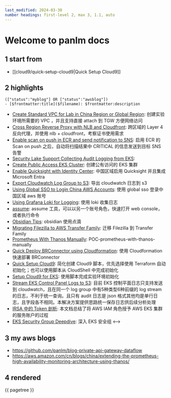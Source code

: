 ```yaml
---
last_modified: 2024-03-30
number headings: first-level 2, max 3, 1.1, auto
---
```


# Welcome to panlm docs

## 1 start from
- [[cloud9/quick-setup-cloud9|Quick Setup Cloud9]]

## 2 highlights
```expander
(["status":"myblog"] OR ["status":"awsblog"])
- [$frontmatter:title]($filename): $frontmatter:description
```
- [Create Standard VPC for Lab in China Region or Global Region](create-standard-vpc-for-lab-in-china-region): 创建实验环境所需要的 VPC ，并且支持直接 attach 到 TGW 方便网络访问
- [Cross Region Reverse Proxy with NLB and Cloudfront](cross-region-reverse-proxy-with-nlb-cloudfront): 跨区域的 Layer 4 反向代理，并使用 nlb + cloudfront，考察证书使用需求
- [Enable scan on push in ECR and send notification to SNS](ecr-scan-on-push-notification-sns): 启用 ECR 的 Scan on push 之后，自动将扫描结果中 CRITICAL 的信息发送到目标 SNS 告警
- [Security Lake Support Collecting Audit Logging from EKS](eks-audit-log-security-lake): 
- [Create Public Access EKS Cluster](eks-public-access-cluster): 创建公有访问的 EKS 集群
- [Enable Quicksight with Identity Center](enable-quicksight-with-identity-center): 中国区域启用 Quicksight 并且集成 Microsoft Entra
- [Export Cloudwatch Log Group to S3](export-cloudwatch-log-group-to-s3): 导出 cloudwatch 日志到 s3
- [Using Global SSO to Login China AWS Accounts](global-sso-and-china-aws-accounts): 使用 global sso 登录中国区域 aws 账号
- [Using Grafana Loki for Logging](grafana-loki): 使用 loki 收集日志
- [assume](granted-assume): assume 工具，可以以另一个账号角色，快速打开 web console，或者执行命令
- [Obsidian Tips](obsidian): obsidian 使用点滴
- [Migrating Filezilla to AWS Transfer Family](POC-mig-filezilla-to-transfer-family): 迁移 Filezilla 到 Transfer Family
- [Prometheus With Thanos Manually](POC-prometheus-ha-architect-with-thanos-manually): POC-prometheus-with-thanos-manually
- [Quick Deploy BRConnector using Cloudformation](others/quick-build-brconnector.md): 使用 Cloudformation 快速部署 BRConnector
- [Quick Setup Cloud9](quick-setup-cloud9): 简化创建 Cloud9 脚本，优先选择使用 Terraform 自动初始化；也可以使用脚本从 CloudShell 中完成初始化
- [Setup Cloud9 for EKS](setup-cloud9-for-eks): 使用脚本完成实验环境初始化
- [Stream EKS Control Panel Logs to S3](stream-k8s-control-panel-logs-to-s3): 目前 EKS 控制平面日志只支持发送到 cloudwatch，且在同一个 log group 中有5种类型6种前缀的 log stream 的日志，不利于统一查询。且只有 audit 日志是 json 格式其他均是单行日志，且字段各不相同。本解决方案提供思路统一保存日志供后续分析处理
- [IRSA 中的 Token 剖析](TC-eks-irsa-token-deep-dive-lab): 本文档总结了将 AWS IAM 角色授予 AWS EKS 集群的服务账户的过程
- [EKS Security Group Deepdive](TC-security-group-for-eks-deepdive): 深入 EKS 安全组
<-->

## 3 my aws blogs
- https://github.com/panlm/blog-private-api-gateway-dataflow
- https://aws.amazon.com/cn/blogs/china/extending-the-prometheus-high-availability-monitoring-architecture-using-thanos/


## 4 rendered

{{ pagetree }}





